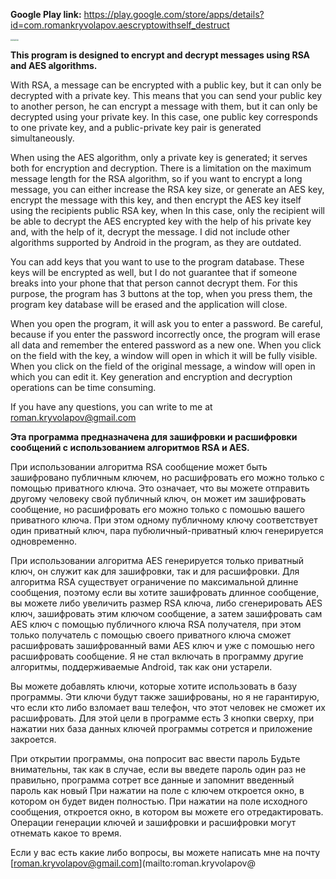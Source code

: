 **Google Play link:** https://play.google.com/store/apps/details?id=com.romankryvolapov.aescryptowithself_destruct

<img src="https://raw.githubusercontent.com/RomanKryvolapov/Java-and-Android/master/AESCryptoWithSelfDestruct%20%20-%202020%20-%20Android/Screenshot_1.png" style="zoom:20%;" /><img src="https://raw.githubusercontent.com/RomanKryvolapov/Java-and-Android/master/AESCryptoWithSelfDestruct%20%20-%202020%20-%20Android/Screenshot_2.png" style="zoom:20%;" /><img src="https://raw.githubusercontent.com/RomanKryvolapov/Java-and-Android/master/AESCryptoWithSelfDestruct%20%20-%202020%20-%20Android/Screenshot_3.png" style="zoom:20%;" /><img src="https://raw.githubusercontent.com/RomanKryvolapov/Java-and-Android/master/AESCryptoWithSelfDestruct%20%20-%202020%20-%20Android/Screenshot_4.png" style="zoom:20%;" />

**This program is designed to encrypt and decrypt messages using RSA and AES algorithms.** 

With RSA, a message can be encrypted with a public key, but it can only be decrypted with a private key. This means that you can send your public key to another person, he can encrypt a message with them, but it can only be decrypted using your private key. In this case, one public key corresponds to one private key, and a public-private key pair is generated simultaneously. 

When using the AES algorithm, only a private key is generated; it serves both for encryption and decryption. There is a limitation on the maximum message length for the RSA algorithm, so if you want to encrypt a long message, you can either increase the RSA key size, or generate an AES key, encrypt the message with this key, and then encrypt the AES key itself using the recipients public RSA key, when In this case, only the recipient will be able to decrypt the AES encrypted key with the help of his private key and, with the help of it, decrypt the message. I did not include other algorithms supported by Android in the program, as they are outdated. 

You can add keys that you want to use to the program database. These keys will be encrypted as well, but I do not guarantee that if someone breaks into your phone that that person cannot decrypt them. For this purpose, the program has 3 buttons at the top, when you press them, the program key database will be erased and the application will close. 

When you open the program, it will ask you to enter a password. Be careful, because if you enter the password incorrectly once, the program will erase all data and remember the entered password as a new one. When you click on the field with the key, a window will open in which it will be fully visible. When you click on the field of the original message, a window will open in which you can edit it. Key generation and encryption and decryption operations can be time consuming. 

If you have any questions, you can write to me at [roman.kryvolapov@gmail.com](mailto:roman.kryvolapov@gmail.com)

**Эта программа предназначена для зашифровки и расшифровки сообщений с использованием алгоритмов RSA и AES.** 

При использовании алгоритма RSA сообщение может быть зашифровано публичным ключем, но расшифровать его можно только с помощью приватного ключа. Это означает, что вы можете отправить другому человеку свой публичный ключ, он может им зашифровать сообщение, но расшифровать его можно только с помошью вашего приватного ключа. При этом одному публичному ключу соответствует один приватный ключ, пара пубюличный-приватный ключ генерируется одновременно. 

При использовании алгоритма AES генерируется только приватный ключ, он служит как для зашифровки, так и для расшифровки. Для алгоритма RSA существует ограничение по максимальной длинне сообщения, поэтому если вы хотите зашифровать длинное сообщение, вы можете либо увеличить размер RSA ключа, либо сгенерировать AES ключ, зашифровать этим ключом сообщение, а затем зашифровать сам AES ключ с помощью публичного ключа RSA получателя, при этом только получатель с помощью своего приватного ключа сможет расшифровать зашифрованный вами AES ключ и уже с помошью него расшифровать сообщение. Я не стал включать в программу другие алгоритмы, поддерживаемые Android, так как они устарели. 

Вы можете добавлять ключи, которые хотите использовать в базу программы. Эти ключи будут также зашифрованы, но я не гарантирую, что если кто либо взломает ваш телефон, что этот человек не сможет их расшифровать. Для этой цели в программе есть 3 кнопки сверху, при нажатии них база данных ключей программы сотрется и приложение закроется. 

При открытии программы, она попросит вас ввести пароль Будьте внимательны, так как в случае, если вы введете пароль один раз не правильно, программа сотрет все данные и запомнит введенный пароль как новый При нажатии на поле с ключем откроется окно, в котором он будет виден полностью. При нажатии на поле исходного сообщения, откроется окно, в котором вы можете его отредактировать. Операции генерации ключей и зашифровки и расшифровки могут отнемать какое то время. 

Если у вас есть какие либо вопросы, вы можете написать мне на почту [roman.kryvolapov@gmail.com](mailto:roman.kryvolapov@